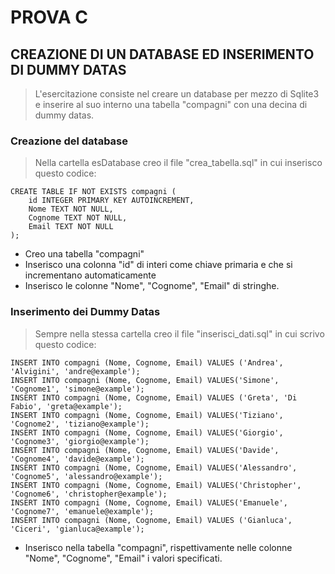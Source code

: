# PROVA C
## CREAZIONE DI UN DATABASE ED INSERIMENTO DI DUMMY DATAS

> L'esercitazione consiste nel creare un database per mezzo di Sqlite3 e inserire al suo interno una tabella "compagni" con una decina di dummy datas.

### Creazione del database
> Nella cartella esDatabase creo il file "crea_tabella.sql" in cui inserisco questo codice:
```
CREATE TABLE IF NOT EXISTS compagni (
    id INTEGER PRIMARY KEY AUTOINCREMENT,
    Nome TEXT NOT NULL,
    Cognome TEXT NOT NULL,
    Email TEXT NOT NULL
);
```
- Creo una tabella "compagni"
- Inserisco una colonna "id" di interi come chiave primaria e che si incrementano automaticamente
- Inserisco le colonne "Nome", "Cognome", "Email" di stringhe.

### Inserimento dei Dummy Datas
> Sempre nella stessa cartella creo il file "inserisci_dati.sql" in cui scrivo questo codice:
```
INSERT INTO compagni (Nome, Cognome, Email) VALUES ('Andrea', 'Alvigini', 'andre@example');
INSERT INTO compagni (Nome, Cognome, Email) VALUES('Simone', 'Cognome1', 'simone@example');
INSERT INTO compagni (Nome, Cognome, Email) VALUES ('Greta', 'Di Fabio', 'greta@example');
INSERT INTO compagni (Nome, Cognome, Email) VALUES('Tiziano', 'Cognome2', 'tiziano@example');
INSERT INTO compagni (Nome, Cognome, Email) VALUES('Giorgio', 'Cognome3', 'giorgio@example');
INSERT INTO compagni (Nome, Cognome, Email) VALUES('Davide', 'Cognome4', 'davide@example');
INSERT INTO compagni (Nome, Cognome, Email) VALUES('Alessandro', 'Cognome5', 'alessandro@example');
INSERT INTO compagni (Nome, Cognome, Email) VALUES('Christopher', 'Cognome6', 'christopher@example');
INSERT INTO compagni (Nome, Cognome, Email) VALUES('Emanuele', 'Cognome7', 'emanuele@example');
INSERT INTO compagni (Nome, Cognome, Email) VALUES ('Gianluca', 'Ciceri', 'gianluca@example');
```

- Inserisco nella tabella "compagni", rispettivamente nelle colonne "Nome", "Cognome", "Email" i valori specificati.

